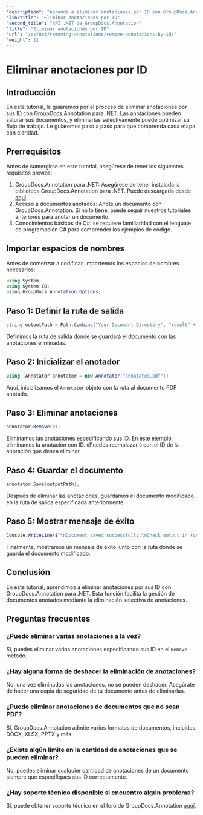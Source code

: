 ```yaml
---
"description": "Aprenda a eliminar anotaciones por ID con GroupDocs.Annotation para .NET. Optimice su flujo de trabajo documental."
"linktitle": "Eliminar anotaciones por ID"
"second_title": "API .NET de GroupDocs.Annotation"
"title": "Eliminar anotaciones por ID"
"url": "/es/net/removing-annotations/remove-annotations-by-id/"
"weight": 11
---
```


# Eliminar anotaciones por ID

## Introducción
En este tutorial, le guiaremos por el proceso de eliminar anotaciones por sus ID con GroupDocs.Annotation para .NET. Las anotaciones pueden saturar sus documentos, y eliminarlas selectivamente puede optimizar su flujo de trabajo. Le guiaremos paso a paso para que comprenda cada etapa con claridad.
## Prerrequisitos
Antes de sumergirse en este tutorial, asegúrese de tener los siguientes requisitos previos:
1. GroupDocs.Annotation para .NET: Asegúrese de tener instalada la biblioteca GroupDocs.Annotation para .NET. Puede descargarla desde [aquí](https://releases.groupdocs.com/annotation/net/).
2. Acceso a documentos anotados: Anote un documento con GroupDocs.Annotation. Si no lo tiene, puede seguir nuestros tutoriales anteriores para anotar un documento.
3. Conocimientos básicos de C#: se requiere familiaridad con el lenguaje de programación C# para comprender los ejemplos de código.

## Importar espacios de nombres
Antes de comenzar a codificar, importemos los espacios de nombres necesarios:
```csharp
using System;
using System.IO;
using GroupDocs.Annotation.Options;
```

## Paso 1: Definir la ruta de salida
```csharp
string outputPath = Path.Combine("Your Document Directory", "result" + Path.GetExtension("input.pdf"));
```
Definimos la ruta de salida donde se guardará el documento con las anotaciones eliminadas.
## Paso 2: Inicializar el anotador
```csharp
using (Annotator annotator = new Annotator("annotated.pdf"))
```
Aquí, inicializamos el `Annotator` objeto con la ruta al documento PDF anotado.
## Paso 3: Eliminar anotaciones
```csharp
annotator.Remove(0);
```
Eliminamos las anotaciones especificando sus ID. En este ejemplo, eliminamos la anotación con ID. `0`Puedes reemplazar `0` con el ID de la anotación que desea eliminar.
## Paso 4: Guardar el documento
```csharp
annotator.Save(outputPath);
```
Después de eliminar las anotaciones, guardamos el documento modificado en la ruta de salida especificada anteriormente.
## Paso 5: Mostrar mensaje de éxito
```csharp
Console.WriteLine($"\nDocument saved successfully.\nCheck output in {outputPath}.");
```
Finalmente, mostramos un mensaje de éxito junto con la ruta donde se guarda el documento modificado.

## Conclusión
En este tutorial, aprendimos a eliminar anotaciones por sus ID con GroupDocs.Annotation para .NET. Esta función facilita la gestión de documentos anotados mediante la eliminación selectiva de anotaciones.
## Preguntas frecuentes
### ¿Puedo eliminar varias anotaciones a la vez?
Sí, puedes eliminar varias anotaciones especificando sus ID en el `Remove` método.
### ¿Hay alguna forma de deshacer la eliminación de anotaciones?
No, una vez eliminadas las anotaciones, no se pueden deshacer. Asegúrate de hacer una copia de seguridad de tu documento antes de eliminarlas.
### ¿Puedo eliminar anotaciones de documentos que no sean PDF?
Sí, GroupDocs.Annotation admite varios formatos de documentos, incluidos DOCX, XLSX, PPTX y más.
### ¿Existe algún límite en la cantidad de anotaciones que se pueden eliminar?
No, puedes eliminar cualquier cantidad de anotaciones de un documento siempre que especifiques sus ID correctamente.
### ¿Hay soporte técnico disponible si encuentro algún problema?
Sí, puede obtener soporte técnico en el foro de GroupDocs.Annotation [aquí](https://forum.groupdocs.com/c/annotation/10).